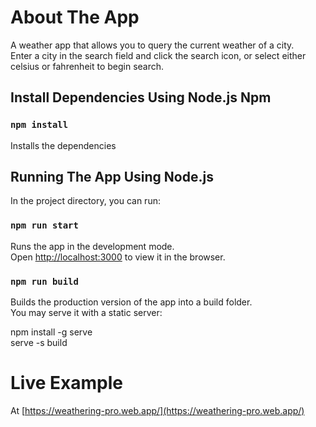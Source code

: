 # About The App

A weather app that allows you to query the current weather of a city.\
Enter a city in the search field and click the search icon, or select either celsius or fahrenheit to begin search.

## Install Dependencies Using Node.js Npm

### `npm install`

Installs the dependencies

## Running The App Using Node.js

In the project directory, you can run:

### `npm run start`

Runs the app in the development mode.\
Open [http://localhost:3000](http://localhost:3000) to view it in the browser.

### `npm run build`

Builds the production version of the app into a build folder.\
You may serve it with a static server:

npm install -g serve \
serve -s build

# Live Example

At [https://weathering-pro.web.app/](https://weathering-pro.web.app/)
